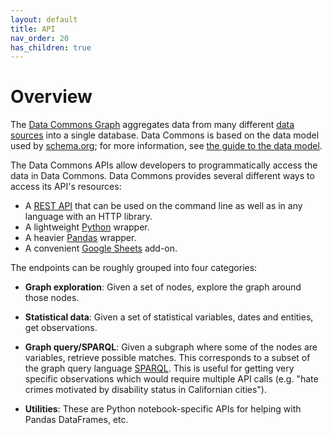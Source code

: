 ```yaml
---
layout: default
title: API
nav_order: 20
has_children: true
---
```

# Overview

The [Data Commons Graph](https://datacommons.org) aggregates data from many
different [data sources](https://datacommons.org/datasets) into a single
database. Data Commons is based on the data model used by
[schema.org](https://schema.org); for more information, see [the guide to the data model](/data_model.html).

The Data Commons APIs allow developers to programmatically access the data in Data Commons.
Data Commons provides several different ways to access its API's resources:

* A [REST API](/api/rest/v2) that can be used on the command line as well as in any language with an HTTP library.
* A lightweight [Python](/api/python) wrapper.
* A heavier [Pandas](/api/pandas) wrapper.
* A convenient [Google Sheets](/api/sheets) add-on.

The endpoints can be roughly grouped into four categories:

-   **Graph exploration**: Given a set of nodes, explore the
    graph around those nodes.

-   **Statistical data**: Given a set of statistical variables, dates and entities, get observations.

-   **Graph query/SPARQL**: Given a subgraph where some of the nodes are
    variables, retrieve possible matches. This corresponds to a subset of the
    graph query language [SPARQL](https://www.w3.org/TR/rdf-sparql-query/). This is useful for getting very specific observations which would require multiple API calls (e.g. "hate crimes motivated by disability status in Californian cities").

-   **Utilities**: These are Python notebook-specific APIs for helping with
    Pandas DataFrames, etc.
